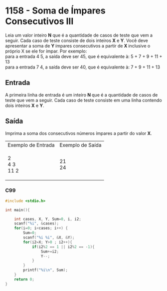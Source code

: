 <html>
  <body style="padding: 10px 0px">
    <div class="header">
      <h1>1158 - Soma de Ímpares Consecutivos III</h1>
      <div class="problem">
        <div class="description">
          <p>
            Leia um valor inteiro <strong>N</strong> que é a quantidade de casos
            de teste que vem a seguir. Cada caso de teste consiste de dois
            inteiros <strong>X</strong> e <strong>Y</strong>. Você deve
            apresentar a soma de <strong>Y </strong>ímpares consecutivos a
            partir de&nbsp;<strong>X </strong>inclusive o próprio X se ele for
            ímpar. Por exemplo:<br />
            para a entrada 4 5, a saída deve ser 45, que é equivalente à: 5 + 7
            + 9 + 11 + 13<br />
            para a entrada 7 4, a saída deve ser 40, que é equivalente à: 7 + 9
            + 11 + 13
          </p>
        </div>
        <h2>Entrada</h2>
        <div class="input">
          <p>
            A primeira linha de entrada é um inteiro <strong>N </strong>que é a
            quantidade de casos de teste que vem a seguir. Cada caso de teste
            consiste em uma linha contendo dois inteiros <strong>X</strong> e
            <strong>Y</strong>.
          </p>
        </div>
        <h2>Saída</h2>
        <div class="output">
          <p>
            Imprima a soma dos consecutivos números ímpares a partir do valor
            <strong>X</strong>.
          </p>
        </div>
        <div class="both"></div>
        <table>
          <tbody>
            <tr>
              <td>Exemplo de Entrada</td>
              <td>Exemplo de Saída</td>
            </tr>
            <tr>
              <td class="division">
                <p>
                  2<br />
                  4 3<br />
                  11 2
                </p>
              </td>
              <td>
                <p>
                  21<br />
                  24
                </p>
              </td>
            </tr>
          </tbody>
        </table>
      </div>
    </div>
  </body>
</html>

### C99

```c
#include <stdio.h>

int main(){

    int cases, X, Y, Sum=0, i, i2;
    scanf("%i", &cases);
    for(i=0; i<cases; i++) {
        Sum=0;
        scanf("%i %i", &X, &Y);
        for(i2=X; Y>0 ; i2++){
            if(i2%2 == 1 || i2%2 == -1){
                Sum+=i2;
                Y--;
            }
        }
        printf("%i\n", Sum);
    }
    return 0;
}
```
